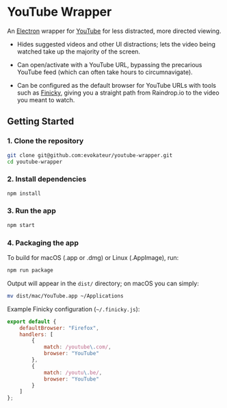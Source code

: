# YouTube Wrapper

An [Electron](https://www.electronjs.org/) wrapper for [YouTube](https://youtube.com)
for less distracted, more directed viewing.

- Hides suggested videos and other UI distractions; lets the video being watched take up the majority of the screen.

- Can open/activate with a YouTube URL, bypassing the precarious YouTube feed (which can often take hours to circumnavigate).

- Can be configured as the default browser for YouTube URLs with tools such as [Finicky](https://github.com/johnste/finicky), giving you a straight path from Raindrop.io to the video you meant to watch.
  
## Getting Started

### 1. Clone the repository

```bash
git clone git@github.com:evokateur/youtube-wrapper.git
cd youtube-wrapper
```

### 2. Install dependencies

```bash
npm install
```

### 3. Run the app

```bash
npm start
```

### 4. Packaging the app

To build for macOS (.app or .dmg) or Linux (.AppImage), run:

```bash
npm run package
```

Output will appear in the `dist/` directory; on macOS you can simply:

```sh
mv dist/mac/YouTube.app ~/Applications
```

Example Finicky configuration (`~/.finicky.js`):

```javascript
export default {
    defaultBrowser: "Firefox",
    handlers: [
        {
            match: /youtube\.com/,
            browser: "YouTube"
        },
        {
            match: /youtu\.be/,
            browser: "YouTube"
        }
    ]
};
```
